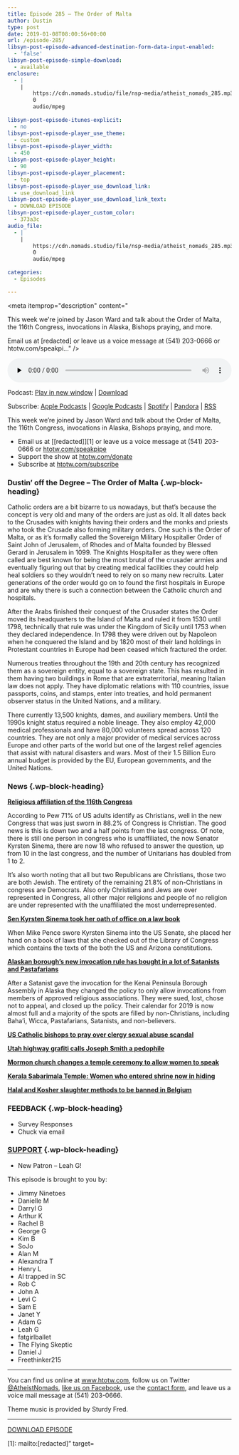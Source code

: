 ```yaml
---
title: Episode 285 – The Order of Malta
author: Dustin
type: post
date: 2019-01-08T08:00:56+00:00
url: /episode-285/
libsyn-post-episode-advanced-destination-form-data-input-enabled:
  - 'false'
libsyn-post-episode-simple-download:
  - available
enclosure:
  - |
    |
        https://cdn.nomads.studio/file/nsp-media/atheist_nomads_285.mp3
        0
        audio/mpeg
        
libsyn-post-episode-itunes-explicit:
  - no
libsyn-post-episode-player_use_theme:
  - custom
libsyn-post-episode-player_width:
  - 450
libsyn-post-episode-player_height:
  - 90
libsyn-post-episode-player_placement:
  - top
libsyn-post-episode-player_use_download_link:
  - use_download_link
libsyn-post-episode-player_use_download_link_text:
  - DOWNLOAD EPISODE
libsyn-post-episode-player_custom_color:
  - 373a3c
audio_file:
  - |
    |
        https://cdn.nomads.studio/file/nsp-media/atheist_nomads_285.mp3
        0
        audio/mpeg
        
categories:
  - Episodes

---
```

<div itemscope itemtype="http://schema.org/AudioObject">
  <meta itemprop="name" content="Episode 285 &#8211; The Order of Malta" />
  
  <meta itemprop="uploadDate" content="2019-01-08T01:00:56-07:00" />
  
  <meta itemprop="encodingFormat" content="audio/mpeg" />
  
  <meta itemprop="description" content="




This week we're joined by Jason Ward and talk about the Order of Malta, the 116th Congress, invocations in Alaska, Bishops praying, and more.







Email us at [redacted] or leave us a voice message at (541) 203-0666 or htotw.com/speakpi..." />
  
  <meta itemprop="contentUrl" content="https://dts.podtrac.com/redirect.mp3/cdn.nomads.studio/file/nsp-media/atheist_nomads_285.mp3" />
  
  <div class="powerpress_player" id="powerpress_player_8548">
    <audio class="wp-audio-shortcode" id="audio-3329-292" preload="none" style="width: 100%;" controls="controls"><source type="audio/mpeg" src="https://dts.podtrac.com/redirect.mp3/cdn.nomads.studio/file/nsp-media/atheist_nomads_285.mp3?_=292" /><a href="https://dts.podtrac.com/redirect.mp3/cdn.nomads.studio/file/nsp-media/atheist_nomads_285.mp3">https://dts.podtrac.com/redirect.mp3/cdn.nomads.studio/file/nsp-media/atheist_nomads_285.mp3</a></audio>
  </div>
</div>

<p class="powerpress_links powerpress_links_mp3">
  Podcast: <a href="https://dts.podtrac.com/redirect.mp3/cdn.nomads.studio/file/nsp-media/atheist_nomads_285.mp3" class="powerpress_link_pinw" target="_blank" title="Play in new window" onclick="return powerpress_pinw('https://htotw.com/?powerpress_pinw=3329-podcast');" rel="nofollow">Play in new window</a> | <a href="https://dts.podtrac.com/redirect.mp3/cdn.nomads.studio/file/nsp-media/atheist_nomads_285.mp3" class="powerpress_link_d" title="Download" rel="nofollow" download="atheist_nomads_285.mp3">Download</a>
</p>

<p class="powerpress_links powerpress_subscribe_links">
  Subscribe: <a href="https://podcasts.apple.com/us/podcast/humanists-take-on-the-world/id530050098?mt=2&ls=1" class="powerpress_link_subscribe powerpress_link_subscribe_itunes" target="_blank" title="Subscribe on Apple Podcasts" rel="nofollow">Apple Podcasts</a> | <a href="https://www.google.com/podcasts?feed=aHR0cDovL2F0aGVpc3Rub21hZHMubGlic3luLmNvbS9yc3M%3D" class="powerpress_link_subscribe powerpress_link_subscribe_googleplay" target="_blank" title="Subscribe on Google Podcasts" rel="nofollow">Google Podcasts</a> | <a href="https://open.spotify.com/show/3LzK2xZGike6Tc1GEMtMbr?si=LieN9SNuTpq96smuaUsH8A" class="powerpress_link_subscribe powerpress_link_subscribe_spotify" target="_blank" title="Subscribe on Spotify" rel="nofollow">Spotify</a> | <a href="https://www.pandora.com/podcast/atheist-nomads/PC:10122?corr=62071012&part=ug" class="powerpress_link_subscribe powerpress_link_subscribe_pandora" target="_blank" title="Subscribe on Pandora" rel="nofollow">Pandora</a> | <a href="https://htotw.com/feed/podcast/" class="powerpress_link_subscribe powerpress_link_subscribe_rss" target="_blank" title="Subscribe via RSS" rel="nofollow">RSS</a>
</p>

This week we&#8217;re joined by Jason Ward and talk about the Order of Malta, the 116th Congress, invocations in Alaska, Bishops praying, and more.

<!--more-->

  * Email us at [[redacted]][1] or leave us a voice message at (541) 203-0666 or <a href="https://htotw.com/speakpipe" target="_blank" rel="noopener">htotw.com/speakpipe</a>
  * Support the show at <a href="https://htotw.com/donate" target="_blank" rel="noopener">htotw.com/donate</a>
  * Subscribe at <a href="https://htotw.com/subscribe" target="_blank" rel="noopener">htotw.com/subscribe</a>

### Dustin’ off the Degree &#8211; The Order of Malta {.wp-block-heading}

Catholic orders are a bit bizarre to us nowadays, but that’s because the concept is very old and many of the orders are just as old. It all dates back to the Crusades with knights having their orders and the monks and priests who took the Crusade also forming military orders. One such is the Order of Malta, or as it’s formally called the Sovereign Military Hospitaller Order of Saint John of Jerusalem, of Rhodes and of Malta founded by Blessed Gerard in Jerusalem in 1099. The Knights Hospitaller as they were often called are best known for being the most brutal of the crusader armies and eventually figuring out that by creating medical facilities they could help heal soldiers so they wouldn’t need to rely on so many new recruits. Later generations of the order would go on to found the first hospitals in Europe and are why there is such a connection between the Catholic church and hospitals.

After the Arabs finished their conquest of the Crusader states the Order moved its headquarters to the Island of Malta and ruled it from 1530 until 1798, technically that rule was under the Kingdom of Sicily until 1753 when they declared independence. In 1798 they were driven out by Napoleon when he conquered the Island and by 1820 most of their land holdings in Protestant countries in Europe had been ceased which fractured the order.

Numerous treaties throughout the 19th and 20th century has recognized them as a sovereign entity, equal to a sovereign state. This has resulted in them having two buildings in Rome that are extraterritorial, meaning Italian law does not apply. They have diplomatic relations with 110 countries, issue passports, coins, and stamps, enter into treaties, and hold permanent observer status in the United Nations, and a military.

There currently 13,500 knights, dames, and auxiliary members. Until the 1990s knight status required a noble lineage. They also employ 42,000 medical professionals and have 80,000 volunteers spread across 120 countries. They are not only a major provider of medical services across Europe and other parts of the world but one of the largest relief agencies that assist with natural disasters and wars. Most of their 1.5 Billion Euro annual budget is provided by the EU, European governments, and the United Nations.

### News {.wp-block-heading}

**<a href="http://www.pewforum.org/2019/01/03/faith-on-the-hill-116/" target="_blank" rel="noopener">Religious affiliation of the 116th Congress</a>**

According to Pew 71% of US adults identify as Christians, well in the new Congress that was just sworn in 88.2% of Congress is Christian. The good news is this is down two and a half points from the last congress. Of note, there is still one person in congress who is unaffiliated, the now Senator Kyrsten Sinema, there are now 18 who refused to answer the question, up from 10 in the last congress, and the number of Unitarians has doubled from 1 to 2.

It’s also worth noting that all but two Republicans are Christians, those two are both Jewish. The entirety of the remaining 21.8% of non-Christians in congress are Democrats. Also only Christians and Jews are over represented in Congress, all other major religions and people of no religion are under represented with the unaffiliated the most underrepresented.

**<a href="https://friendlyatheist.patheos.com/2019/01/03/sen-kyrsten-sinema-took-her-oath-of-office-on-a-lawbook-not-the-bible/" target="_blank" rel="noopener">Sen Kyrsten Sinema took her oath of office on a law book</a>**

When Mike Pence swore Kyrsten Sinema into the US Senate, she placed her hand on a book of laws that she checked out of the Library of Congress which contains the texts of the both the US and Arizona constitutions.

**<a href="https://friendlyatheist.patheos.com/2019/01/01/alaskan-boroughs-new-invocation-rule-leads-to-satanist-and-pastafarian-speakers/" target="_blank" rel="noopener">Alaskan borough’s new invocation rule has bought in a lot of Satanists and Pastafarians</a>**

After a Satanist gave the invocation for the Kenai Peninsula Borough Assembly in Alaska they changed the policy to only allow invocations from members of approved religious associations. They were sued, lost, chose not to appeal, and closed up the policy. Their calendar for 2019 is now almost full and a majority of the spots are filled by non-Christians, including Baha’i, Wicca, Pastafarians, Satanists, and non-believers.

**<a href="https://www.apnews.com/c1669b336b7645b7b5e1e97770ed60b3" target="_blank" rel="noopener">US Catholic bishops to pray over clergy sexual abuse scandal</a>**

**<a href="https://friendlyatheist.patheos.com/2019/01/01/graffiti-on-side-of-utah-highway-reads-joseph-smith-was-a-pedophile/" target="_blank" rel="noopener">Utah highway grafiti calls Joseph Smith a pedophile</a>**

**<a href="https://religionnews.com/2019/01/03/lds-church-changes-temple-ceremony-gives-eve-a-bigger-role/" target="_blank" rel="noopener">Mormon church changes a temple ceremony to allow women to speak</a>**

**<a href="https://www.cnn.com/2019/01/03/asia/india-kerala-temple-intl/index.html" target="_blank" rel="noopener">Kerala Sabarimala Temple: Women who entered shrine now in hiding</a>**

**<a href="https://voiceofeurope.com/2018/12/halal-and-kosher-slaughter-methods-to-be-banned-in-belgium/" target="_blank" rel="noopener">Halal and Kosher slaughter methods to be banned in Belgium</a>**

### FEEDBACK {.wp-block-heading}

  * Survey Responses
  * Chuck via email

### <a href="https://htotw.com/donate" target="_blank" rel="noopener">SUPPORT</a> {.wp-block-heading}

  * New Patron &#8211; Leah G!

This episode is brought to you by:

  * Jimmy Ninetoes
  * Danielle M
  * Darryl G
  * Arthur K
  * Rachel B
  * George G
  * Kim B
  * SoJo
  * Alan M
  * Alexandra T
  * Henry L
  * Al trapped in SC
  * Rob C
  * John A
  * Levi C
  * Sam E
  * Janet Y
  * Adam G
  * Leah G
  * fatgirlballet
  * The Flying Skeptic
  * Daniel J
  * Freethinker215

<hr class="wp-block-separator" />

You can find us online at <a href="https://www.htotw.com/" target="_blank" rel="noopener">www.htotw.com</a>, follow us on Twitter <a href="https://twitter.com/AtheistNomads" target="_blank" rel="noopener">@AtheistNomads</a>, <a href="https://htotw.com/facebook" target="_blank" rel="noopener">like us on Facebook</a>, use the [contact form](https://htotw.com/contact), and leave us a voice mail message at (541) 203-0666.

Theme music is provided by Sturdy Fred.

<hr class="wp-block-separator" />

<a href="https://dts.podtrac.com/redirect.mp3/cdn.nomads.studio/file/nsp-media/atheist_nomads_285.mp3" target="_blank" rel="noreferrer noopener" aria-label="DOWNLOAD EPISODE (opens in a new tab)">DOWNLOAD EPISODE</a>

 [1]: mailto:[redacted]” target=